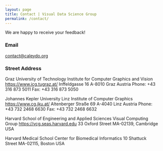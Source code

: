 ```yaml
---
layout: page
title: Contact | Visual Data Science Group
permalink: /contact/
---
```


We are happy to receive your feedback!

### Email

[contact@caleydo.org ](mailto:contact@caleydo.org)

### Street Address

Graz University of Technology
Institute for Computer Graphics and Vision
https://www.icg.tugraz.at/
Inffeldgasse 16
A-8010 Graz
Austria
Phone: +43 316 873 5011
Fax: +43 316 873 5050	

Johannes Kepler University Linz
Institute of Computer Graphics
https://www.cg.jku.at/
Altenberger Straße 69 
A-4040 Linz
Austria
Phone: +43 732 2468 6630
Fax: +43 732 2468 6632

Harvard School of Engineering and Applied Sciences
Visual Computing Group
https://vcg.seas.harvard.edu
33 Oxford Street
MA-02139, Cambridge
USA

Harvard Medical School
Center for Biomedical Informatics
10 Shattuck Street
MA-02115, Boston 
USA